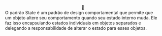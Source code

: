 <div align="center" style="display: inline_block"><br>
🎨
</div>
O padrão State é um padrão de design comportamental que permite que um objeto altere seu comportamento quando seu estado interno muda. Ele faz isso encapsulando estados individuais em objetos separados e delegando a responsabilidade de alterar o estado para esses objetos.
